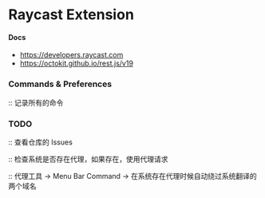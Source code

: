 # Raycast Extension

#### Docs

-   https://developers.raycast.com
-   https://octokit.github.io/rest.js/v19

### Commands & Preferences

:: 记录所有的命令

### TODO

:: 查看仓库的 Issues

:: 检查系统是否存在代理，如果存在，使用代理请求

:: 代理工具 -> Menu Bar Command -> 在系统存在代理时候自动绕过系统翻译的两个域名
